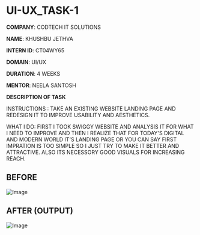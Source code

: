 # UI-UX_TASK-1

**COMPANY**: CODTECH IT SOLUTIONS

**NAME**: KHUSHBU JETHVA

**INTERN ID**: CT04WY65

**DOMAIN**: UI/UX

**DURATION**: 4 WEEKS

**MENTOR**: NEELA SANTOSH

**DESCRIPTION OF TASK**

INSTRUCTIONS : TAKE AN EXISTING WEBSITE LANDING PAGE AND REDESIGN IT TO IMPROVE USABILITY AND AESTHETICS.

WHAT I DO: FIRST I TOOK SWIGGY WEBSITE AND ANALYSIS IT FOR WHAT I NEED TO IMPROVE AND THEN I REALIZE THAT FOR TODAY'S DIGITAL AND MODERN WORLD IT'S LANDING PAGE OR YOU CAN SAY FIRST IMPRATION IS TOO SIMPLE SO I JUST TRY TO MAKE IT BETTER AND ATTRACTIVE. ALSO ITS NECESSORY GOOD VISUALS FOR INCREASING REACH.

## BEFORE

![Image](https://github.com/user-attachments/assets/95b64e6a-c324-45de-a3d7-e3a235e674f9)

## AFTER (OUTPUT)

![Image](https://github.com/user-attachments/assets/3ea492b3-cbe4-48b4-ae37-b5f30eb8673c)
